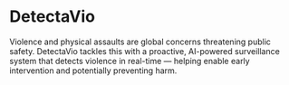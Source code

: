 # DetectaVio
Violence and physical assaults are global concerns threatening public safety. DetectaVio tackles this with a proactive, AI-powered surveillance system that detects violence in real-time — helping enable early intervention and potentially preventing harm.
